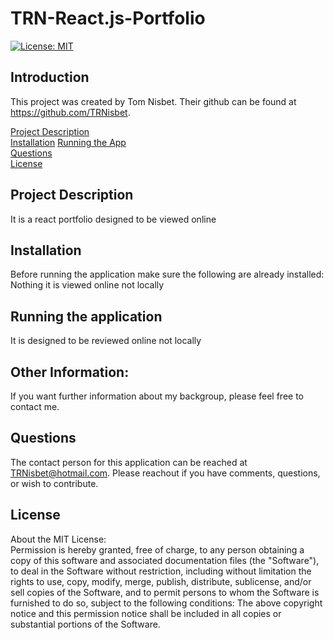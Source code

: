 # TRN-React.js-Portfolio
[![License: MIT](https://img.shields.io/badge/License-MIT-yellow.svg)](https://opensource.org/licenses/MIT)

## Introduction

This project was created by Tom Nisbet. Their github can be found at https://github.com/TRNisbet.

[Project Description](#project-description)  
[Installation](#installation)
[Running the App](#running-the-application)  
[Questions](#questions)  
[License](#license)  


## Project Description  
It is a react portfolio designed to be viewed online  


## Installation  
Before running the application make sure the following are already installed: 
Nothing it is viewed online not locally

## Running the application 
It is designed to be reviewed online not locally

## Other Information:
If you want further information about my backgroup, please feel free to contact me. 


## Questions
The contact person for this application can be reached at TRNisbet@hotmail.com. Please reachout if you have comments, questions, or wish to contribute. 

## License  
About the MIT License:   
Permission is hereby granted, free of charge, to any person obtaining a copy of this software and associated documentation files (the "Software"), to deal in the Software without restriction, including without limitation the rights to use, copy, modify, merge, publish, distribute, sublicense, and/or sell copies of the Software, and to permit persons to whom the Software is furnished to do so, subject to the following conditions: The above copyright notice and this permission notice shall be included in all copies or substantial portions of the Software.
